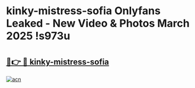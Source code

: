 # kinky-mistress-sofia Onlyfans Leaked - New Video & Photos March 2025 !s973u

# <h2><a href="https://79ehg8.iuczelnia.edu.pl?title=kinky-mistress-sofia&ref=s973u">🔗👉 🔴 kinky-mistress-sofia</a></h2>

[![acn](https://github.com/user-attachments/assets/0f9c940e-d8b0-45ae-aac7-cd30a18b3e1c)](https://79ehg8.iuczelnia.edu.pl?title=kinky-mistress-sofia&ref=s973u)

